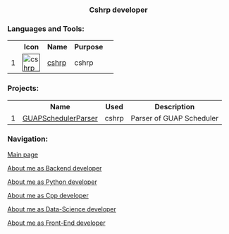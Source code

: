 <h3 align="center">Cshrp developer</h3>

<!-- - 🔭 I’m currently working on ...
- 🌱 I’m currently learning ...
- 👯 I’m looking to collaborate on ...
- 🤔 I’m looking for help with ...
- 💬 Ask me about ...
- 📫 How to reach me: ...
- 😄 Pronouns: ...
- ⚡ Fun fact: ... -->

<h3 align="left">Languages and Tools:</h3>
<table>
    <tr>
        <th></th>
        <th>Icon</th>
        <th>Name</th>
        <th>Purpose</th>
</tr><tr>
        <td>1</td>
        <td><a href="" target="_blank" rel="noreferrer"> <img src="" alt="cshrp" width="40" height="40"/></td>
        <td><a href="">cshrp</a></td>
        <td>cshrp</td>
        <td></td>
    </tr> 
    
</table>

<h3 align="left">Projects:</h3>
<table>
    <tr>
        <th></th>
        <th>Name</th>
        <th>Used</th>
        <th>Description</th>
</tr><tr>
        <td>1</td>
        <td><a href="https://github.com/denis-gr/GUAPSchedulerParser">GUAPSchedulerParser</a></td>
        <td>cshrp</td>
        <td>Parser of GUAP Scheduler</td>
    </tr> 
    
</table>

<h3 align="left">Navigation:</h3>

[Main page](https://github.com/denis-gr/denis-gr/blob/main/README.md)

[About me as Backend developer](https://github.com/denis-gr/denis-gr/blob/main/da_s/backend.md)

[About me as Python developer](https://github.com/denis-gr/denis-gr/blob/main/da_s/python.md)

[About me as Cpp developer](https://github.com/denis-gr/denis-gr/blob/main/da_s/cpp.md)

[About me as Data-Science developer](https://github.com/denis-gr/denis-gr/blob/main/da_s/data-science.md)

[About me as Front-End developer](https://github.com/denis-gr/denis-gr/blob/main/da_s/front-end.md)
